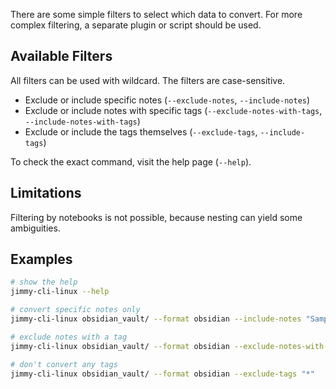 There are some simple filters to select which data to convert. For more complex filtering, a separate plugin or script should be used.

## Available Filters

All filters can be used with wildcard. The filters are case-sensitive.

- Exclude or include specific notes (`--exclude-notes`, `--include-notes`)
- Exclude or include notes with specific tags (`--exclude-notes-with-tags`, `--include-notes-with-tags`)
- Exclude or include the tags themselves (`--exclude-tags`, `--include-tags`)

To check the exact command, visit the help page (`--help`).

## Limitations

Filtering by notebooks is not possible, because nesting can yield some ambiguities.

## Examples

```sh
# show the help
jimmy-cli-linux --help

# convert specific notes only
jimmy-cli-linux obsidian_vault/ --format obsidian --include-notes "Sample note" "Second sample note"

# exclude notes with a tag
jimmy-cli-linux obsidian_vault/ --format obsidian --exclude-notes-with-tags "ignore this tag"

# don't convert any tags
jimmy-cli-linux obsidian_vault/ --format obsidian --exclude-tags "*"
```
